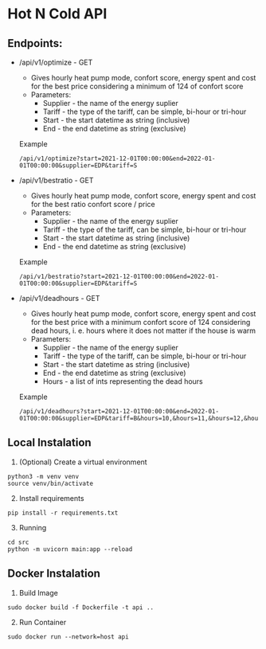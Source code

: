 # Hot N Cold API

## Endpoints:

-  /api/v1/optimize - GET
    - Gives hourly heat pump mode, confort score, energy spent and cost for the best price considering a minimum of 124 of confort score
    - Parameters:
        - Supplier - the name of the energy suplier
        - Tariff - the type of the tariff, can be simple, bi-hour or tri-hour
        - Start - the start datetime as string (inclusive)
        - End - the end datetime as string (exclusive)
    
    Example
    ```
    /api/v1/optimize?start=2021-12-01T00:00:00&end=2022-01-01T00:00:00&supplier=EDP&tariff=S
    ```
-  /api/v1/bestratio - GET
    - Gives hourly heat pump mode, confort score, energy spent and cost for the best ratio confort score / price
    - Parameters:
        - Supplier - the name of the energy suplier
        - Tariff - the type of the tariff, can be simple, bi-hour or tri-hour
        - Start - the start datetime as string (inclusive)
        - End - the end datetime as string (exclusive)
    
    Example
    ```
    /api/v1/bestratio?start=2021-12-01T00:00:00&end=2022-01-01T00:00:00&supplier=EDP&tariff=S
    ```
-  /api/v1/deadhours - GET
     - Gives hourly heat pump mode, confort score, energy spent and cost for the best price with a minimum confort score of 124 considering dead hours, i. e. hours where it does not matter if the house is warm
    - Parameters:
        - Supplier - the name of the energy suplier
        - Tariff - the type of the tariff, can be simple, bi-hour or tri-hour
        - Start - the start datetime as string (inclusive)
        - End - the end datetime as string (exclusive)
        - Hours - a list of ints representing the dead hours
    
    Example
    ```
    /api/v1/deadhours?start=2021-12-01T00:00:00&end=2022-01-01T00:00:00&supplier=EDP&tariff=B&hours=10,&hours=11,&hours=12,&hours=13,&hours=14
    ```

## Local Instalation

1. (Optional) Create a virtual environment
```
python3 -m venv venv
source venv/bin/activate
```

2. Install requirements
```
pip install -r requirements.txt
```

3. Running 
```
cd src
python -m uvicorn main:app --reload
```

## Docker Instalation

1. Build Image
```
sudo docker build -f Dockerfile -t api ..
```

2. Run Container
```
sudo docker run --network=host api
```